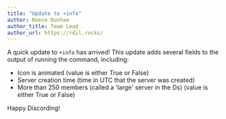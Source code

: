 ```yaml
---
title: "Update to +info"
author: Reece Dunham
author_title: Team Lead
author_url: https://rdil.rocks/
---
```


A quick update to `+info` has arrived!
This update adds several fields to the output of running the command, including:

- Icon is animated (value is either True or False)
- Server creation time (time in UTC that the server was created)
- More than 250 members (called a 'large' server in the Ds) (value is either True or False)

Happy Discording!
